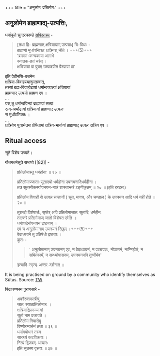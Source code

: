 +++
title = "अनुलोमः प्रतिलोमः"
+++

## अनुलोमेन ब्राह्मणाद्य्-उत्पत्तिः, 

धर्माकूते सुन्दरकाण्डे [सविस्तरम्](/rAmAyaNam/vAlmIkIyam/drAviDa-pAThaH/tryambaka-makhI_dharmAkUtam/5_006_Apadi_jAtyantarAyAm_utpattiH)  -

> [तथा हि- ब्राह्मणात् क्षत्रियायाम् उत्पन्नाः] त्रि-विधाः -  
ब्राह्मणो मूर्धावसिक्तः क्षत्रियश् चेति । +++(5)+++   
> 'ब्राह्मण-कन्यकाया अलाभे  
स्नातक-व्रतं चरेत् ।  
क्षत्रियायां वा पुत्रम् उत्पादयीत वैश्यायां वा' 

इति पैठीनसि-वचनेन  
क्षत्रिया-विवाहस्यानुमतत्वात्,  
तस्यां ब्रह्म-विवाहोढायां धर्मान्वयवत्यां क्षत्रियायां  
ब्राह्मणाद् उत्पन्नो ब्राह्मण एव ।  
…  
यस् तु धर्मान्वयिन्यां ब्राह्मण्यां सत्यां  
रत्य्-अर्थोढायां क्षत्रियायां ब्राह्मणाद् उत्पन्नः  
स मूर्धावसिक्तः ।  
…  
क्षत्रियेण पुत्रार्थतया प्रेषितायां क्षत्रिय-भार्यायां ब्राह्मणाद् उत्पन्नः क्षत्रिय एव ।



## Ritual access
सूते विशेष उच्यते। 

गौतमधर्मसूत्रे सभाष्ये [[82]] - 

> प्रतिलोमास्तु धर्महीनाः ॥ २० ॥
>
> प्रतिलोमाज्जाताः सूतादयो धर्महोना उपनयनादिधर्महीना ।  
> तत्र सूतस्यैकस्योपनयन-मात्रं शास्त्रान्तरे ऽङ्गीकृतम् ॥ २० ॥ (इति हरदत्तः)
> 
> प्रतिलोम विवाहों से उत्पन्न सन्तानों ( सूत, मागघ, और चण्डाल ) के उपनयन आदि धर्म नहीं होते ॥ २० ॥
>
> तुशब्दो विशेषार्थः, सृष्टेर् अपि प्रतिलोमाजातः सूतादिः धर्महीनः  
> तदन्तरे प्रतिलोमाज् जातो विशेषत एवेति ।  
> धर्मशब्देनोपनयनं द्रष्टव्यम् ।  
> एवं च अनुलोमानाम् उपनयनं सिद्धम् ।+++(5)+++  
> वेदाध्ययने तु प्रतिषेधो द्रष्टव्यः ।  
> कुतः - 
> 
> > ' अनुलोमानाम् उपनयनम् एव, न वेदाध्ययनं, न पञ्चयज्ञः, नौपासनं, नाग्निहोत्रं, न समित्कार्यं, न सन्ध्योपासनम्, उपनयनमपि तूष्णीमेव' 
> 
> इत्यादि-स्मृत्य्-अन्तर-दर्शनात् ॥

It is being practised on ground by a community who identify themselves as Sūtas. Source: [TW](https://x.com/sharmasatyan/status/1859948754151108849)

विद्यारण्यस्य पुराणसारे -

> अवरैरुत्तमस्त्रीषु  
जातः स्यात्प्रतिलोमजः ।  
क्षत्रियाद्विप्रकन्यायां  
सूतो नाम प्रजायते ।  
प्रतिलोम निवासेषु  
विष्णोरभ्यर्चनं तथा ॥ ३६ ॥  
धर्मावबोधनं तस्य  
सारथ्यं कटविक्रयः ।  
नित्यं द्विजवद्-आचारः  
इति सूतस्य वृत्तयः ॥ ३७ ॥


